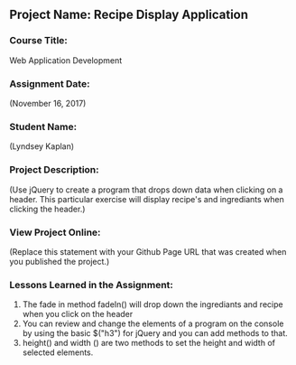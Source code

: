 ## Project Name:  Recipe Display Application

### Course Title:
Web Application Development

### Assignment Date:  
(November 16, 2017)

### Student Name:  
(Lyndsey Kaplan)

### Project Description:
(Use jQuery to create a program that drops down data when clicking on a header. This particular exercise will display recipe's and ingrediants when clicking the header.)

### View Project Online:
(Replace this statement with your Github Page URL that was created when you 
 published the project.)

### Lessons Learned in the Assignment:
1. The fade in method fadeIn() will drop down the ingrediants and recipe when you click on the header 
2. You can review and change the elements of a program on the console by using the basic $("h3") for jQuery and you can add methods to that. 
3. height() and width () are two methods to set the height and width of selected elements. 

